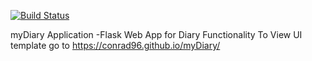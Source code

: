 [![Build Status](https://travis-ci.org/conrad96/myDiary.svg?branch=develop)](https://travis-ci.org/conrad96/myDiary)

myDiary Application
-Flask Web App for Diary Functionality
To View UI template go to  https://conrad96.github.io/myDiary/
